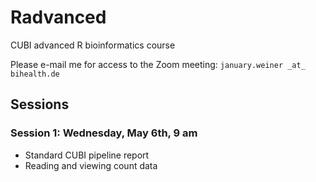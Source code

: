 # Radvanced
CUBI advanced R bioinformatics course

Please e-mail me for access to the Zoom meeting: `january.weiner _at_ bihealth.de`

## Sessions

### Session 1: Wednesday, May 6th, 9 am

  * Standard CUBI pipeline report
  * Reading and viewing count data
